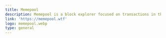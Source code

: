 ```yaml
---
title: Memepool
description: Memepool is a block explorer focused on transactions in the mempool.
link: 'https://memepool.wtf'
logo: memepool.webp
type: general
---
```

